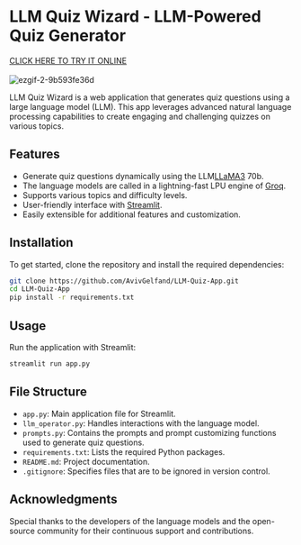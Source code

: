 # LLM Quiz Wizard - LLM-Powered Quiz Generator
[CLICK HERE TO TRY IT ONLINE](https://llm-quiz-wizard.streamlit.app/) <br> <br>
![ezgif-2-9b593fe36d](https://github.com/AvivGelfand/LLM-Quiz-App/assets/63909805/c12508a5-a7c1-4f99-a384-a03aa44e1cc3)


LLM Quiz Wizard is a web application that generates quiz questions using a large language model (LLM). This app leverages advanced natural language processing capabilities to create engaging and challenging quizzes on various topics.

## Features

- Generate quiz questions dynamically using the LLM[LLaMA3](https://huggingface.co/meta-llama/Meta-Llama-3-70B-Instruct) 70b.
- The language models are called in a lightning-fast LPU engine of [Groq](https://groq.com/).
- Supports various topics and difficulty levels.
- User-friendly interface with [Streamlit](https://streamlit.io/).
- Easily extensible for additional features and customization.

## Installation

To get started, clone the repository and install the required dependencies:

```bash
git clone https://github.com/AvivGelfand/LLM-Quiz-App.git
cd LLM-Quiz-App
pip install -r requirements.txt
```

## Usage

Run the application with Streamlit:

```bash
streamlit run app.py
```

## File Structure

- `app.py`: Main application file for Streamlit.
- `llm_operator.py`: Handles interactions with the language model.
- `prompts.py`: Contains the prompts and prompt customizing functions used to generate quiz questions.
- `requirements.txt`: Lists the required Python packages.
- `README.md`: Project documentation.
- `.gitignore`: Specifies files that are to be ignored in version control.

## Acknowledgments

Special thanks to the developers of the language models and the open-source community for their continuous support and contributions.


